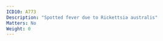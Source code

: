```yaml
---
ICD10: A773
Description: "Spotted fever due to Rickettsia australis"
Matters: No
Weight: 0
---
```


